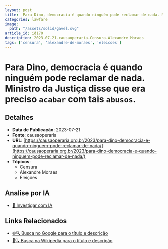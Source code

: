 ```yaml
---
layout: post
title:  Para Dino, democracia é quando ninguém pode reclamar de nada. Ministro da Justiça disse que era preciso `acabar` com tais `abusos`.
categories: lawfare
image: 
  path: "/assets/solid/gavel.svg"
article_id: id170
description: 2023-07-21-causaoperaria-Censura-Alexandre Moraes
tags: ['censura', 'alexandre-de-moraes', 'eleicoes']
---
```


# Para Dino, democracia é quando ninguém pode reclamar de nada. Ministro da Justiça disse que era preciso `acabar` com tais `abusos`.

## Detalhes
- **Data de Publicação**: 2023-07-21
- **Fonte**: causaoperaria
- **URL**: [https://causaoperaria.org.br/2023/para-dino-democracia-e-quando-ninguem-pode-reclamar-de-nada/](https://causaoperaria.org.br/2023/para-dino-democracia-e-quando-ninguem-pode-reclamar-de-nada/)
- **Tópicos**:
  - Censura
  - Alexandre Moraes
  - Eleições

## Analise por IA
- [🤖 Investigar com IA](https://www.perplexity.ai/search?q=%22not%C3%ADcia%20artigo%20Brasil%22%20Para%20Dino%2C%20democracia%20%C3%A9%20quando%20ningu%C3%A9m%20pode%20reclamar%20de%20nada.%20Ministro%20da%20Justi%C3%A7a%20disse%20que%20era%20preciso%20%60acabar%60%20com%20tais%20%60abusos%60.%20causaoperaria%202023-07-21)

## Links Relacionados
- [🌐🔍 Busca no Google para o título e descrição](https://www.google.com/search?q=%22not%C3%ADcia%20artigo%20Brasil%22%20Para%20Dino%2C%20democracia%20%C3%A9%20quando%20ningu%C3%A9m%20pode%20reclamar%20de%20nada.%20Ministro%20da%20Justi%C3%A7a%20disse%20que%20era%20preciso%20%60acabar%60%20com%20tais%20%60abusos%60.%20causaoperaria%202023-07-21)
- [📖🔍 Busca na Wikipedia para o título e descrição](https://pt.wikipedia.org/w/index.php?search=%22not%C3%ADcia%20artigo%20Brasil%22%20Para%20Dino%2C%20democracia%20%C3%A9%20quando%20ningu%C3%A9m%20pode%20reclamar%20de%20nada.%20Ministro%20da%20Justi%C3%A7a%20disse%20que%20era%20preciso%20%60acabar%60%20com%20tais%20%60abusos%60.%20causaoperaria%202023-07-21)

